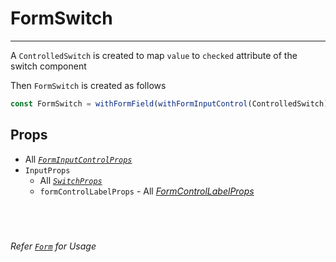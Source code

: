 # FormSwitch

---

A `ControlledSwitch` is created to map `value` to `checked` attribute of the switch component

Then `FormSwitch` is created as follows

```ts
const FormSwitch = withFormField(withFormInputControl(ControlledSwitch));
```

## Props

- All [_`FormInputControlProps`_](../input-control)
- `InputProps`
  - All [_`SwitchProps`_](https://mui.com/api/switch/#props)
  - `formControlLabelProps` - All [_FormControlLabelProps_](https://mui.com/api/form-control-label/#props)

## &nbsp;

_Refer [`Form`](../../form) for Usage_
